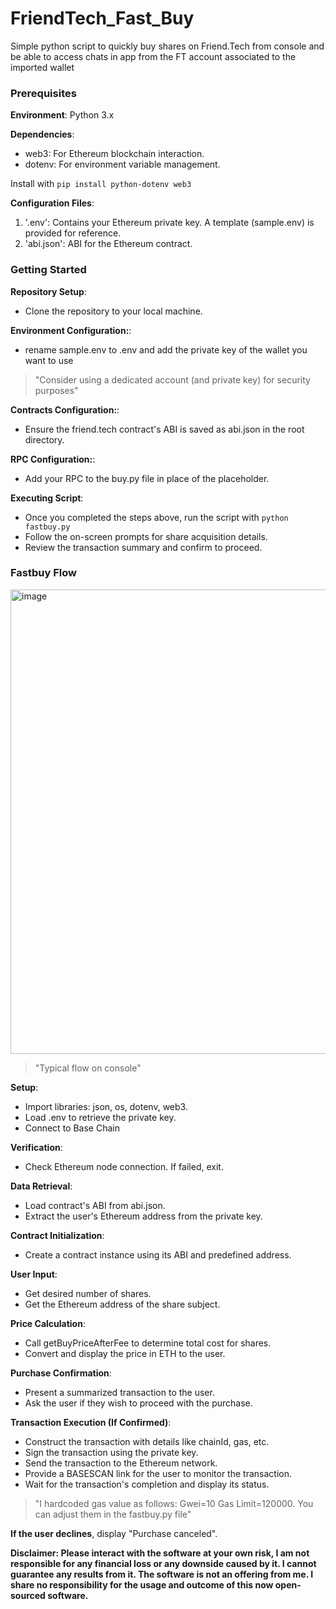 # FriendTech_Fast_Buy
Simple python script to quickly buy shares on Friend.Tech from console and be able to access chats in app from the FT account associated to the imported wallet



### Prerequisites

**Environment**: Python 3.x

**Dependencies**:

- web3: For Ethereum blockchain interaction.
- dotenv: For environment variable management.

Install with `pip install python-dotenv web3`

**Configuration Files**:

1. '.env': Contains your Ethereum private key. A template (sample.env) is provided for reference.
2. 'abi.json': ABI for the Ethereum contract.

### Getting Started

**Repository Setup**:
- Clone the repository to your local machine.

**Environment Configuration:**:
- rename sample.env to .env and add the private key of the wallet you want to use

> "Consider using a dedicated account (and private key) for security purposes"

**Contracts  Configuration:**:
- Ensure the friend.tech contract's ABI is saved as abi.json in the root directory.

**RPC  Configuration:**:
- Add your RPC to the buy.py file in place of the placeholder.

**Executing Script**:
- Once you completed the steps above, run the script with `python fastbuy.py`
- Follow the on-screen prompts for share acquisition details.
- Review the transaction summary and confirm to proceed.

### Fastbuy Flow

<img width="743" alt="image" src="https://github.com/giovall/FriendTech_Fast_Buy/assets/122178427/0e4388ec-5797-4c38-92d4-333786578903">

> "Typical flow on console"


**Setup**:
- Import libraries: json, os, dotenv, web3.
- Load .env to retrieve the private key.
- Connect to Base Chain
  
**Verification**:
- Check Ethereum node connection. If failed, exit.

**Data Retrieval**:
- Load contract's ABI from abi.json.
- Extract the user's Ethereum address from the private key.
  
**Contract Initialization**:
- Create a contract instance using its ABI and predefined address.

**User Input**:
- Get desired number of shares.
- Get the Ethereum address of the share subject.
  
**Price Calculation**:
- Call getBuyPriceAfterFee to determine total cost for shares.
- Convert and display the price in ETH to the user.

**Purchase Confirmation**:
- Present a summarized transaction to the user.
- Ask the user if they wish to proceed with the purchase.
  
**Transaction Execution (If Confirmed)**:

- Construct the transaction with details like chainId, gas, etc.
- Sign the transaction using the private key.
- Send the transaction to the Ethereum network.
- Provide a BASESCAN link for the user to monitor the transaction.
- Wait for the transaction's completion and display its status.

> "I hardcoded gas value as follows: Gwei=10 Gas Limit=120000. You can adjust them in the fastbuy.py file"




**If the user declines**, display "Purchase canceled".


**Disclaimer: Please interact with the software at your own risk, I am not responsible for any financial loss or any downside caused by it. I cannot guarantee any results from it. The software is not an offering from me. I share no responsibility for the usage and outcome of this now open-sourced software.**
